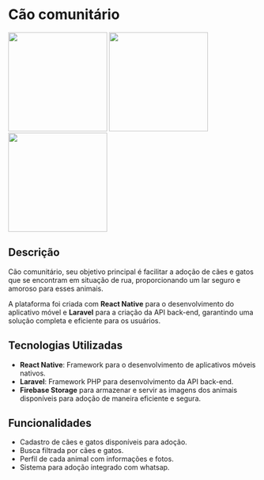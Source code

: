 # Cão comunitário

<img style="width:200px;" src="https://github.com/user-attachments/assets/7fb6382b-6980-4bc2-8d3b-2eb94508046c" />
<img style="width:200px;" src="https://github.com/user-attachments/assets/77e2a6a1-1d71-4a5f-9bbf-7dee7aa748b0" />
<img style="width:200px;" src="https://github.com/user-attachments/assets/c68d18c1-0f64-4c75-83e2-54b5e8f0f6b6" />

## Descrição

Cão comunitário, seu objetivo principal é facilitar a adoção de cães e gatos que se encontram em situação de rua, proporcionando um lar seguro e amoroso para esses animais.

A plataforma foi criada com **React Native** para o desenvolvimento do aplicativo móvel e **Laravel** para a criação da API back-end, garantindo uma solução completa e eficiente para os usuários.

## Tecnologias Utilizadas

- **React Native**: Framework para o desenvolvimento de aplicativos móveis nativos.
- **Laravel**: Framework PHP para desenvolvimento da API back-end.
- **Firebase Storage** para armazenar e servir as imagens dos animais disponíveis para adoção de maneira eficiente e segura.
  
## Funcionalidades

- Cadastro de cães e gatos disponíveis para adoção.
- Busca filtrada por cães e gatos.
- Perfil de cada animal com informações e fotos.
- Sistema para adoção integrado com whatsap.


